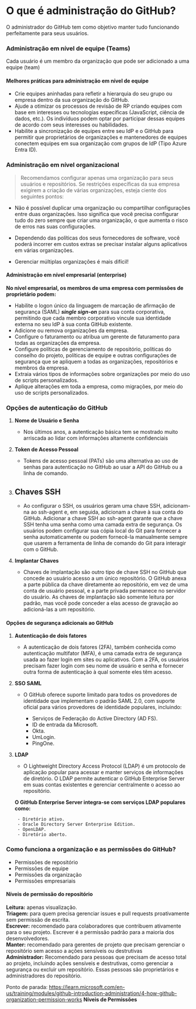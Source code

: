 # O que é administração do GitHub?

O administrador do GitHub tem como objetivo manter tudo funcionando perfeitamente para seus usuários.

### Administração em nível de equipe (Teams)

Cada usuário é um membro da organização que pode ser adicionado a uma equipe (team)

#### Melhores práticas para administração em nível de equipe

- Crie equipes aninhadas para refletir a hierarquia do seu grupo ou empresa dentro da sua organização do GitHub.
- Ajude a otimizar os processos de revisão de RP criando equipes com base em interesses ou tecnologias específicas (JavaScript, ciência de dados, etc.). Os indivíduos podem optar por participar dessas equipes de acordo com seus interesses ou habilidades.
- Habilite a sincronização de equipes entre seu IdP e o GitHub para permitir que proprietários de organizações e mantenedores de equipes conectem equipes em sua organização com grupos de IdP (Tipo Azure Entra ID).

### Administração em nível organizacional

> Recomendamos configurar apenas uma organização para seus usuários e repositórios. Se restrições específicas da sua empresa exigirem a criação de várias organizações, esteja ciente dos seguintes pontos:

- Não é possível duplicar uma organização ou compartilhar configurações entre duas organizações. Isso significa que você precisa configurar tudo do zero sempre que criar uma organização, o que aumenta o risco de erros nas suas configurações.

- Dependendo das políticas dos seus fornecedores de software, você poderá incorrer em custos extras se precisar instalar alguns aplicativos em várias organizações.

- Gerenciar múltiplas organizações é mais difícil!

#### Administração em nível empresarial (enterprise)

**No nível empresarial, os membros de uma empresa com permissões de proprietário podem:**

- Habilite o logon único da linguagem de marcação de afirmação de segurança (SAML) **_single sign-on_** para sua conta corporativa, permitindo que cada membro corporativo vincule sua identidade externa no seu IdP à sua conta GitHub existente.
- Adicione ou remova organizações da empresa.
- Configure o faturamento ou atribua um gerente de faturamento para todas as organizações da empresa.
- Configure políticas de gerenciamento de repositório, políticas do conselho do projeto, políticas de equipe e outras configurações de segurança que se apliquem a todas as organizações, repositórios e membros da empresa.
- Extraia vários tipos de informações sobre organizações por meio do uso de scripts personalizados.
- Aplique alterações em toda a empresa, como migrações, por meio do uso de scripts personalizados.

### Opções de autenticação do GitHub

1. **Nome de Usuário e Senha**

   - Nos últimos anos, a autenticação básica tem se mostrado muito arriscada ao lidar com informações altamente confidenciais

2. **Token de Acesso Pessoal**

   - Tokens de acesso pessoal (PATs) são uma alternativa ao uso de senhas para autenticação no GitHub ao usar a API do GitHub ou a linha de comando.

3. ## **Chaves SSH**

   - Ao configurar o SSH, os usuários geram uma chave SSH, adicionam-na ao ssh-agent e, em seguida, adicionam a chave à sua conta do GitHub. Adicionar a chave SSH ao ssh-agent garante que a chave SSH tenha uma senha como uma camada extra de segurança. Os usuários podem configurar sua cópia local do Git para fornecer a senha automaticamente ou podem fornecê-la manualmente sempre que usarem a ferramenta de linha de comando do Git para interagir com o GitHub.

4. **Implantar Chaves**

   - Chaves de implantação são outro tipo de chave SSH no GitHub que concede ao usuário acesso a um único repositório. O GitHub anexa a parte pública da chave diretamente ao repositório, em vez de uma conta de usuário pessoal, e a parte privada permanece no servidor do usuário. As chaves de implantação são somente leitura por padrão, mas você pode conceder a elas acesso de gravação ao adicioná-las a um repositório.

#### Opções de segurança adicionais ao GitHub

1.  **Autenticação de dois fatores**

    - A autenticação de dois fatores (2FA), também conhecida como autenticação multifator (MFA), é uma camada extra de segurança usada ao fazer login em sites ou aplicativos. Com a 2FA, os usuários precisam fazer login com seu nome de usuário e senha e fornecer outra forma de autenticação à qual somente eles têm acesso.

2.  **SSO SAML**

    - O GitHub oferece suporte limitado para todos os provedores de identidade que implementam o padrão SAML 2.0, com suporte oficial para vários provedores de identidade populares, incluindo:

      - Serviços de Federação do Active Directory (AD FS).
      - ID de entrada da Microsoft.
      - Okta.
      - UmLogin.
      - PingOne.

3.  **LDAP**

    - O Lightweight Directory Access Protocol (LDAP) é um protocolo de aplicação popular para acessar e manter serviços de informações de diretório. O LDAP permite autenticar o GitHub Enterprise Server em suas contas existentes e gerenciar centralmente o acesso ao repositório.

    **O GitHub Enterprise Server integra-se com serviços LDAP populares como:**

         - Diretório ativo.
         - Oracle Directory Server Enterprise Edition.
         - OpenLDAP.
         - Diretório aberto.

### Como funciona a organização e as permissões do GitHub?

- Permissões de repositório
- Permissões de equipe
- Permissões da organização
- Permissões empresariais

#### Níveis de permissão do repositório

**Leitura:** apenas visualização.  
**Triagem:** para quem precisa gerenciar issues e pull requests proativamente sem permissão de escrita.  
**Escrever:** recomendado para colaboradores que contribuem ativamente para o seu projeto. Escrever é a permissão padrão para a maioria dos desenvolvedores.  
**Manter:** recomendado para gerentes de projeto que precisam gerenciar o repositório sem acesso a ações sensíveis ou destrutivas  
**Administrador:** Recomendado para pessoas que precisam de acesso total ao projeto, incluindo ações sensíveis e destrutivas, como gerenciar a segurança ou excluir um repositório. Essas pessoas são proprietários e administradores do repositório.

Ponto de parada: https://learn.microsoft.com/en-us/training/modules/github-introduction-administration/4-how-github-organization-permission-works **Níveis de Permissões**
